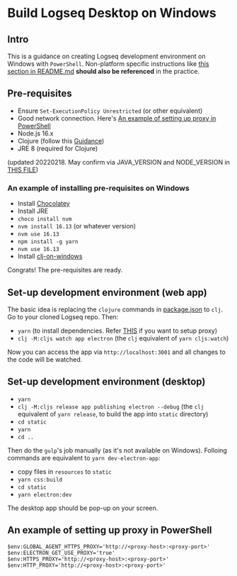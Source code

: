 # Build Logseq Desktop on Windows

## Intro
This is a guidance on creating Logseq development environment on Windows with `PowerShell`. Non-platform specific instructions like [this section in README.md](https://github.com/logseq/logseq/blob/master/README.md#set-up-development-environment) **should also be referenced** in the practice.

## Pre-requisites
* Ensure `Set-ExecutionPolicy Unrestricted` (or other equivalent)
* Good network connection. Here's [An example of setting up proxy in PowerShell](#an-example-of-setting-up-proxy-in-powershell)
* Node.js 16.x
* Clojure (follow this [Guidance](https://clojure.org/guides/getting_started#_installation_on_windows))
* JRE 8 (required for Clojure)

(updated 20220218. May confirm via JAVA_VERSION and NODE_VERSION in [THIS FILE](https://github.com/logseq/logseq/blob/master/.github/workflows/build.yml))

### An example of installing pre-requisites on Windows
* Install [Chocolatey](https://chocolatey.org/)
* Install JRE
* `choco install nvm`
* `nvm install 16.13` (or whatever version)
* `nvm use 16.13`
* `npm install -g yarn`
* `nvm use 16.13`
* Install [clj-on-windows](https://github.com/clojure/tools.deps.alpha/wiki/clj-on-Windows)

Congrats! The pre-requisites are ready.

## Set-up development environment (web app)
The basic idea is replacing the `clojure` commands in [package.json](https://github.com/logseq/logseq/blob/master/package.json) to `clj`.  
Go to your cloned Logseq repo. Then:
* `yarn` (to install dependencies. Refer [THIS](#an-example-of-setting-up-proxy-in-powershell) if you want to setup proxy)
* `clj -M:cljs watch app electron` (the `clj` equivalent of `yarn cljs:watch`)

Now you can access the app via `http://localhost:3001` and all changes to the code will be watched.

## Set-up development environment (desktop)
* `yarn`
* `clj -M:cljs release app publishing electron --debug` (the `clj` equivalent of `yarn release`, to build the app into `static` directory)
* `cd static`
* `yarn`
* `cd ..`

Then do the `gulp`'s job manually (as it's not available on Windows). Folloing commands are equivalent to `yarn dev-electron-app`:
* copy files in `resources` to `static`
* `yarn css:build`
* `cd static`
* `yarn electron:dev`

The desktop app should be pop-up on your screen.

## An example of setting up proxy in PowerShell
```
$env:GLOBAL_AGENT_HTTPS_PROXY='http://<proxy-host>:<proxy-port>'
$env:ELECTRON_GET_USE_PROXY='true'
$env:HTTPS_PROXY='http://<proxy-host>:<proxy-port>'
$env:HTTP_PROXY='http://<proxy-host>:<proxy-port>'
```